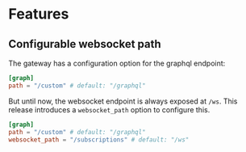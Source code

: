 
# Features

## Configurable websocket path

The gateway has a configuration option for the graphql endpoint:

```toml
[graph]
path = "/custom" # default: "/graphql"
```

But until now, the websocket endpoint is always exposed at `/ws`. This release introduces a `websocket_path` option to configure this.

```toml
[graph]
path = "/custom" # default: "/graphql"
websocket_path = "/subscriptions" # default: "/ws"
```
